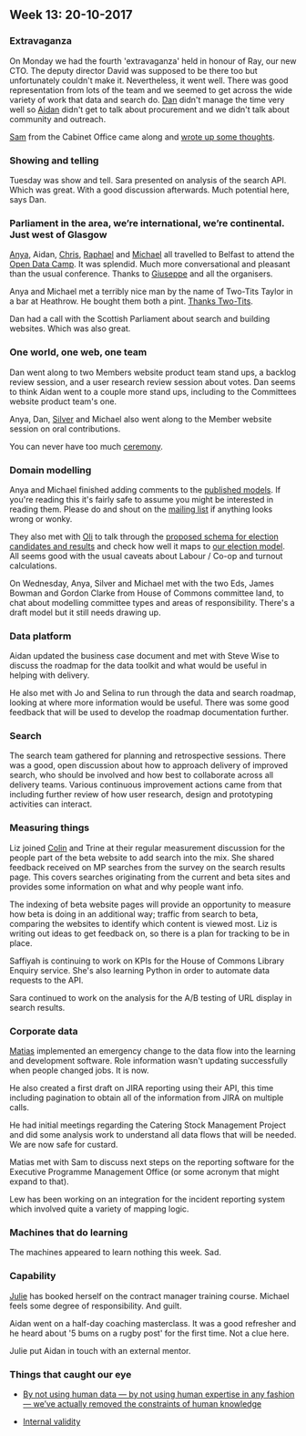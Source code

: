 ## Week 13: 20-10-2017

### Extravaganza

On Monday we had the fourth 'extravaganza' held in honour of Ray, our new CTO. The deputy director David was supposed to be there too but unfortunately couldn't make it. Nevertheless, it went well. There was good representation from lots of the team and we seemed to get across the wide variety of work that data and search do. [Dan](https://twitter.com/dasbarrett) didn't manage the time very well so [Aidan](https://twitter.com/aidan_morgan) didn't get to talk about procurement and we didn't talk about community and outreach.

[Sam](https://twitter.com/stamanfar) from the Cabinet Office came along and [wrote up some thoughts](https://medium.com/@stamanfar/a-day-at-parliamentary-digital-service-5d9eabc266).

### Showing and telling

Tuesday was show and tell. Sara presented on analysis of the search API. Which was great. With a good discussion afterwards. Much potential here, says Dan.

### Parliament in the area, we’re international, we’re continental. Just west of Glasgow

[Anya](https://twitter.com/bitten_), Aidan, [Chris](https://twitter.com/chrisalcockdev), [Raphael](https://twitter.com/raphaelleung) and [Michael](https://twitter.com/fantasticlife) all travelled to Belfast to attend the [Open Data Camp](http://odcamp.org.uk/tag/belfast/). It was splendid. Much more conversational and pleasant than the usual conference. Thanks to [Giuseppe](https://twitter.com/puntofisso) and all the organisers. 

Anya and Michael met a terribly nice man by the name of Two-Tits Taylor in a bar at Heathrow. He bought them both a pint. [Thanks Two-Tits](https://twitter.com/fantasticlife/status/921828207422263303).

Dan had a call with the Scottish Parliament about search and building websites. Which was also great.

### One world, one web, one team

Dan went along to two Members website product team stand ups, a backlog review session, and a user research review session about votes. Dan seems to think Aidan went to a couple more stand ups, including to the Committees website product team's one.

Anya, Dan, [Silver](https://twitter.com/silveroliver) and Michael also went along to the Member website session on oral contributions.

You can never have too much [ceremony](https://www.youtube.com/watch?v=a1FpFiQzMI0).

### Domain modelling

Anya and Michael finished adding comments to the [published models](http://odcamp.org.uk/tag/belfast/). If you're reading this it's fairly safe to assume you might be interested in reading them. Please do and shout on the [mailing list](mailto:uk-parliament-data@googlegroups.com) if anything looks wrong or wonky.

They also met with [Oli](https://twitter.com/olihawkins) to talk through the [proposed schema for election candidates and results](https://github.com/alphagov/open-standards/issues/42) and check how well it maps to [our election model](https://ukparliament.github.io/ontologies/election/election-ontology.html). All seems good with the usual caveats about Labour / Co-op and turnout calculations.

On Wednesday, Anya, Silver and Michael met with the two Eds, James Bowman and Gordon Clarke from House of Commons committee land, to chat about modelling committee types and areas of responsibility. There's a draft model but it still needs drawing up.

### Data platform

Aidan updated the business case document and met with Steve Wise to discuss the roadmap for the data toolkit and what would be useful in helping with delivery.

He also met with Jo and Selina to run through the data and search roadmap, looking at where more information would be useful. There was some good feedback that will be used to develop the roadmap documentation further.

### Search

The search team gathered for planning and retrospective sessions. There was a good, open discussion about how to approach delivery of improved search, who should be involved and how best to collaborate across all delivery teams. Various continuous improvement actions came from that including further review of how user research, design and prototyping activities can interact.

### Measuring things

Liz joined [Colin](https://twitter.com/colinpattinson) and Trine at their regular measurement discussion for the people part of the beta website to add search into the mix. She shared feedback received on MP searches from the survey on the search results page. This covers searches originating from the current and beta sites and provides some information on what and why people want info.

The indexing of beta website pages will provide an opportunity to measure how beta is doing in an additional way; traffic from search to beta, comparing the websites to identify which content is viewed most. Liz is writing out ideas to get feedback on, so there is a plan for tracking to be in place.

Saffiyah is continuing to work on KPIs for the House of Commons Library Enquiry service. She's also learning Python in order to automate data requests to the API.

Sara continued to work on the analysis for the A/B testing of URL display in search results.

### Corporate data

[Matias](https://twitter.com/matiasgermanico) implemented an emergency change to the data flow into the learning and development software. Role information wasn't updating successfully when people changed jobs. It is now.

He also created a first draft on JIRA reporting using their API, this time including pagination to obtain all of the information from JIRA on multiple calls.

He had initial meetings regarding the Catering Stock Management Project and did some analysis work to understand all data flows that will be needed. We are now safe for custard.

Matias met with Sam to discuss next steps on the reporting software for the Executive Programme Management Office (or some acronym that might expand to that).

Lew has been working on an integration for the incident reporting system which involved quite a variety of mapping logic.

### Machines that do learning

The machines appeared to learn nothing this week. Sad.

### Capability

[Julie](https://twitter.com/julietouring) has booked herself on the contract manager training course. Michael feels some degree of responsibility. And guilt.

Aidan went on a half-day coaching masterclass. It was a good refresher and he heard about '5 bums on a rugby post' for the first time. Not a clue here.

Julie put Aidan in touch with an external mentor.

### Things that caught our eye

* [By not using human data — by not using human expertise in any fashion — we’ve actually removed the constraints of human knowledge](https://www.theverge.com/2017/10/18/16495548/deepmind-ai-go-alphago-zero-self-taught)

* [Internal validity](https://en.wikipedia.org/wiki/Internal_validity)



